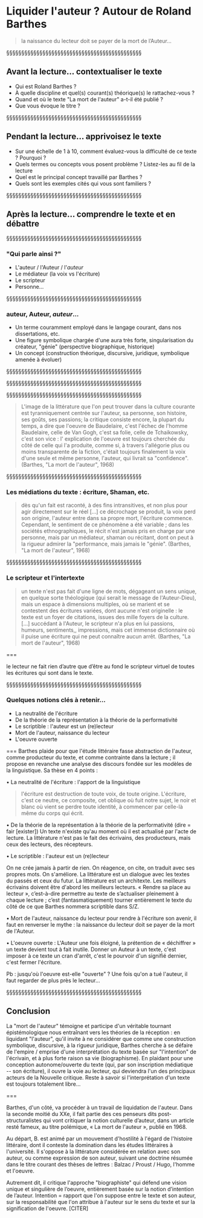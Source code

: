 <!-- .slide: data-background-image="img/barthes2.jpg" data-background-size="contain" -->
<!-- .slide: class="hover"-->


# Liquider l'auteur ? Autour de Roland Barthes

>la naissance du lecteur doit se payer de la mort de l’Auteur...


§§§§§§§§§§§§§§§§§§§§§§§§§§§§§§§§§§§§§§§§§§§§§
<!-- .slide: data-background-image="img/couv.png" data-background-size="contain" -->
<!-- .slide: class="hover"-->

## Avant la lecture... contextualiser le texte
* Qui est Roland Barthes ?
* À quelle discipline et quel(s) courant(s) théorique(s) le rattachez-vous ?
* Quand et où le texte "La mort de l'auteur" a-t-il été publié ?
* Que vous évoque le titre ?


§§§§§§§§§§§§§§§§§§§§§§§§§§§§§§§§§§§§§§§§§§§§§
<!-- .slide: data-background-image="img/couv.png" data-background-size="contain" -->
<!-- .slide: class="hover"-->

## Pendant la lecture... apprivoisez le texte
* Sur une échelle de 1 à 10, comment évaluez-vous la difficulté de ce texte ? Pourquoi ?
* Quels termes ou concepts vous posent problème ? Listez-les au fil de la lecture
* Quel est le principal concept travaillé par Barthes ?
* Quels sont les exemples cités qui vous sont familiers ?

§§§§§§§§§§§§§§§§§§§§§§§§§§§§§§§§§§§§§§§§§§§§§
<!-- .slide: data-background-image="img/couv.png" data-background-size="contain" -->

## Après la lecture... comprendre le texte et en débattre

§§§§§§§§§§§§§§§§§§§§§§§§§§§§§§§§§§§§§§§§§§§§§
<!-- .slide: data-background-image="img/warhol.jpg" data-background-size="contain" -->
<!-- .slide: class="hover"-->

### "Qui parle ainsi ?"
- L'auteur / l'Auteur / l'*auteur*
- Le médiateur (la voix vs l'écriture)
- Le scripteur
- Personne...

§§§§§§§§§§§§§§§§§§§§§§§§§§§§§§§§§§§§§§§§§§§§§
<!-- .slide: data-background-image="img/warhol.jpg" data-background-size="contain" -->
<!-- .slide: class="hover"-->

### auteur, Auteur, *auteur*...
* Un terme couramment employé dans le langage courant, dans nos dissertations, etc.
* Une figure symbolique chargée d'une aura très forte, singularisation du créateur, "génie" (perspective biographique, historique)
* Un concept (construction théorique, discursive, juridique, symbolique amenée à évoluer)


§§§§§§§§§§§§§§§§§§§§§§§§§§§§§§§§§§§§§§§§§§§§§
<!-- .slide: data-background-video="img/aristocratieLecteur.mp4" data-background-size="contain" -->


§§§§§§§§§§§§§§§§§§§§§§§§§§§§§§§§§§§§§§§§§§§§§
<!-- .slide: data-background-image="img/ferante.png" data-background-size="contain" -->


§§§§§§§§§§§§§§§§§§§§§§§§§§§§§§§§§§§§§§§§§§§§§
<!-- .slide: data-background-image="img/couv.png" data-background-size="contain" -->
<!-- .slide: class="hover"-->

>L'image de la littérature que l'on peut trouver dans la culture courante est tyranniquement centrée sur l'auteur, sa personne, son histoire, ses goûts, ses passions; la critique consiste encore, la plupart du temps, a dire que l'oeuvre de Baudelaire, c'est l'échec de l'homme Baudelaire, celle de Van Gogh, c'est sa folie, celle de Tchaikowsky, c'est son vice : l' explication de l'oeuvre est toujours cherchée du côté de celle qui l'a produite, comme si, à travers l'allégorie plus ou moins transparente de la fiction, c'était toujours finalement la voix d'une seule et même personne, l'auteur, qui livrait sa "confidence". (Barthes, "La mort de l'auteur", 1968)

<!-- .element: style="font-size:1.8rem" -->

§§§§§§§§§§§§§§§§§§§§§§§§§§§§§§§§§§§§§§§§§§§§§
<!-- .slide: data-background-image="img/couv.png" data-background-size="contain" -->
<!-- .slide: class="hover"-->

### Les médiations du texte : écriture, Shaman, etc.  
>dès qu'un fait est raconté, à des fins intransitives, et non plus pour agir directement sur le réel [...] ce décrochage se produit, la voix perd son origine, l'auteur entre dans sa propre mort, l'écriture commence. Cependant, le sentiment de ce phénomène a été variable ; dans les sociétés ethnographiques, le récit n'est jamais pris en charge par une personne, mais par un médiateur, shaman ou récitant, dont on peut à la rigueur admirer la "performance, mais jamais le "génie". (Barthes, "La mort de l'auteur", 1968)


<!-- .element: style="font-size:1.8rem" -->

§§§§§§§§§§§§§§§§§§§§§§§§§§§§§§§§§§§§§§§§§§§§§
<!-- .slide: data-background-image="img/couv.png" data-background-size="contain" -->
<!-- .slide: class="hover"-->

### Le scripteur et l'intertexte

>un texte n'est pas fait d'une ligne de mots, dégageant un sens unique, en quelque sorte théologique (qui serait le message de l'Auteur-Dieu), mais un espace à dimensions multiples, où se marient et se contestent des écritures variées, dont aucune n'est originelle : le texte est un foyer de citations, issues des mille foyers de la culture. [...] succédant à l'Auteur, le scripteur n'a plus en lui passions, humeurs, sentiments,, impressions, mais cet immense dictionnaire où il puise une écriture qui ne peut connaître aucun arrêt. (Barthes, "La mort de l'auteur", 1968)



<!-- .element: style="font-size:1.8rem" -->

===

le lecteur ne fait rien d’autre que d’être au fond le scripteur virtuel de toutes les écritures qui sont dans le texte.


§§§§§§§§§§§§§§§§§§§§§§§§§§§§§§§§§§§§§§§§§§§§§
<!-- .slide: data-background-image="img/couv.png" data-background-size="contain" -->
<!-- .slide: class="hover"-->

### Quelques notions clés à retenir...
* La neutralité de l'écriture
* De la théorie de la représentation à la théorie de la performativité
* Le scriptible : l'auteur est un (re)lecteur
* Mort de l'auteur, naissance du lecteur
* L'oeuvre ouverte

===
Barthes plaide pour que l'étude littéraire fasse abstraction de l'auteur, comme producteur du texte, et comme contrainte dans la lecture ; il propose en revanche une analyse des discours fondée sur les modèles de la linguistique. Sa thèse en 4 points :


• La neutralité de l'écriture : l'apport de la linguistique
>l'écriture est destruction de toute voix, de toute origine. L'écriture, c'est ce neutre, ce composite, cet oblique où fuit notre sujet, le noir et blanc où vient se perdre toute identité, à commencer par celle-là même du corps qui écrit.

• De la théorie de la représentation à la théorie de la performativité (dire = fair [exister])
Un texte n'existe qu'au moment où il est actualisé par l'acte de lecture. La littérature n'est pas le fait des écrivains, des producteurs, mais ceux des lecteurs, des récepteurs.

• Le scriptible : l'auteur est un (re)lecteur

On ne crée jamais à partir de rien. On réagence, on cite, on traduit avec ses propres mots. On s'améliore. La littérature est un dialogue avec les textes du passés et ceux du futur. La littérature est un architexte. Les meilleurs écrivains doivent être d'abord les meilleurs lecteurs.
« Rendre sa place au lecteur », c’est-à-dire permettre au texte de s’actualiser pleinement à chaque lecture ; c’est (fantasmatiquement) tourner entièrement le texte du côté de ce que Barthes nommera scriptible dans S/Z.

• Mort de l'auteur, naissance du lecteur
pour rendre à l'écriture son avenir, il faut en renverser le mythe : la naissance du lecteur doit se payer de la mort de l'Auteur.

• L'oeuvre ouverte :
L'Auteur une fois éloigné, la prétention de « déchiffrer » un texte devient tout à fait inutile. Donner un Auteur à un texte, c'est imposer à ce texte un cran d'arrêt, c'est le pourvoir d'un signifié dernier, c'est fermer l'écriture.

Pb : jusqu'où l'oeuvre est-elle "ouverte" ? Une fois qu'on a tué l'auteur, il faut regarder de plus près le lecteur...

§§§§§§§§§§§§§§§§§§§§§§§§§§§§§§§§§§§§§§§§§§§§§
<!-- .slide: data-background-image="img/couv.png" data-background-size="contain" -->
<!-- .slide: class="hover"-->

## Conclusion
La "mort de l'auteur" témoigne et participe d'un véritable tournant épistémologique nous entraînant vers les théories de la réception : en liquidant "l'auteur", qu'il invite à ne considérer que comme une construction symbolique, discursive, à la rigueur juridique, Barthes cherche à se défaire de l'empire / emprise d'une interprétation du texte basée sur "l'intention" de l'écrivain, et à plus forte raison sa vie (biographisme). En plaidant pour une conception autonome/ouverte du texte (qui, par son inscription médiatique -- son écriture), il ouvre la voie au lecteur, qui deviendra l'un des principaux acteurs de la Nouvelle critique. Reste à savoir si l'interprétation d'un texte est toujours totalement libre...

<!-- .element: style="font-size:1.8rem" -->


===


Barthes, d'un côté, va procéder à un travail de liquidation de l'auteur. Dans la seconde moitié du XXe, il fait partie des ces penseurs dits post-structuralistes qui vont critiquer la notion culturelle d’auteur, dans un article resté fameux, au titre polémique, « La mort de l'auteur », publié en 1968.

Au départ, B. est animé par un mouvement d'hostilité à l'égard de l'histoire littéraire, dont il conteste la domination dans les études littéraires à l'université. Il s'oppose à la littérature considérée en relation avec son auteur, ou comme expression de son auteur, suivant une doctrine résumée dans le titre courant des thèses de lettres : Balzac / Proust / Hugo, l'homme et l'oeuvre.

Autrement dit, il critique l'approche "biographiste" qui défend une vision unique et singulière de l’oeuvre, entièrement basée sur la notion d’intention de l’auteur. Intention = rapport que l'on suppose entre le texte et son auteur, sur la responsabilité que l'on attribue à l'auteur sur le sens du texte et sur la signification de l'oeuvre. [CITER]
